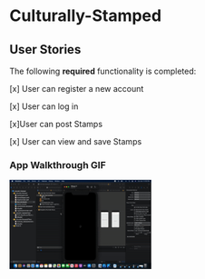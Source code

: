 # Culturally-Stamped

## User Stories

The following **required** functionality is completed:

[x] User can register a new account 
 
[x] User can log in 
 
[x]User can post Stamps
 
[x] User can view and save Stamps


### App Walkthrough GIF

<img src="https://github.com/BlkInnovators/Culturally-Stamped/blob/main/ezgif.com-video-to-gif.gif" width=250><br>
